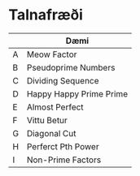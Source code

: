 # Talnafræði

|  | Dæmi |
| ----------- | ----------- |
| A | Meow Factor |
| B | Pseudoprime Numbers |
| C | Dividing Sequence |
| D | Happy Happy Prime Prime |
| E | Almost Perfect |
| F | Vittu Betur |
| G | Diagonal Cut |
| H | Perferct Pth Power |
| I | Non-Prime Factors |